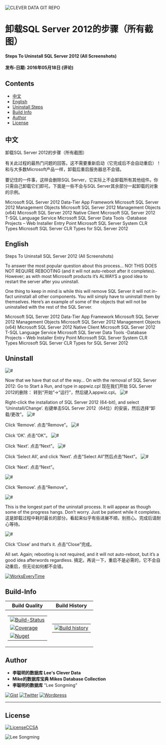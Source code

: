 ![CLEVER DATA GIT REPO](https://raw.githubusercontent.com/LiCongMingDeShujuku/git-resources/master/0-clever-data-github.png "李聪明的数据库")

# 卸载SQL Server 2012的步骤（所有截图）
#### Steps To Uninstall SQL Server 2012 (All Screenshots)
**发布-日期: 2016年05月18日 (评论)**

## Contents

- [中文](#中文)
- [English](#English)
- [Uninstall Steps](#Uninstall)
- [Build Info](#Build-Info)
- [Author](#Author)
- [License](#License) 


## 中文
卸载SQL Server 2012的步骤（所有截图）

有关此过程的最热门问题的回答。这不需要重新启动（它完成后不会自动重启）！和与大多数Microsoft产品一样，卸载后重启服务器总不会错。

要记住的一件事，这样会删除SQL Server，它实际上不会卸载所有其他组件。你只需自己卸载它们即可。下面是一些不会与SQL Server其余部分一起卸载的对象的示例。


Microsoft SQL Server 2012 Data-Tier App Framework
Microsoft SQL Server 2012 Management Objects
Microsoft SQL Server 2012 Management Objects (x64)
Microsoft SQL Server 2012 Native Client
Microsoft SQL Server 2012 T-SQL Language Service
Microsoft SQL Server Data Tools -Database Projects – Web Installer Entry Point
Microsoft SQL Server System CLR Types
Microsoft SQL Server CLR Types for SQL Server 2012



## English
Steps To Uninstall SQL Server 2012 (All Screenshots)

To answer the most popular question about this process… NO! THIS DOES NOT REQUIRE REBOOTING (and it will not auto-reboot after it completes). However; as with most Microsoft products it’s ALWAYS a good idea to restart the server after you uninstall.


One thing to keep in mind is while this will remove SQL Server it will not in-fact uninstall all other components. You will simply have to uninstall them by themselves. Here’s an example of some of the objects that will not be uninstalled with the rest of the SQL Server.


Microsoft SQL Server 2012 Data-Tier App Framework
Microsoft SQL Server 2012 Management Objects
Microsoft SQL Server 2012 Management Objects (x64)
Microsoft SQL Server 2012 Native Client
Microsoft SQL Server 2012 T-SQL Language Service
Microsoft SQL Server Data Tools -Database Projects – Web Installer Entry Point
Microsoft SQL Server System CLR Types
Microsoft SQL Server CLR Types for SQL Server 2012



## Uninstall



![#](images/Steps-To-Uninstall-SQL-Server-ScreenShots-01.png?raw=true "#")
 
Now that we have that out of the way… On with the removal of SQL Server 2012:
Go to Start à Run, and type in appwiz.cpl
现在我们开始 SQL Server 2012的删除：
转到“开始”→“运行”，然后键入appwiz.cpl。
![#](images/Steps-To-Uninstall-SQL-Server-ScreenShots-02.png?raw=true "#")
 
Right-click the installation of SQL Server 2012 (64-bit), and select ‘Uninstall/Change’.
右键单击SQL Server 2012（64位）的安装，然后选择“卸载/更改”。
![#](images/Steps-To-Uninstall-SQL-Server-ScreenShots-03.png?raw=true "#")
 
Click ‘Remove’.
点击“Remove”。
![#](images/Steps-To-Uninstall-SQL-Server-ScreenShots-04.png?raw=true "#")
 
 
Click ‘OK’.
点击“OK”。
![#](images/Steps-To-Uninstall-SQL-Server-ScreenShots-05.png?raw=true "#")
 
Click ‘Next’.
点击“Next”。
![#](images/Steps-To-Uninstall-SQL-Server-ScreenShots-06.png?raw=true "#")
 
Click ‘Select All’, and click ‘Next’.
点击“Select All”然后点击“Next”。
![#](images/Steps-To-Uninstall-SQL-Server-ScreenShots-07.png?raw=true "#")
 
Click ‘Next’.
点击“Next”。

![#](images/Steps-To-Uninstall-SQL-Server-ScreenShots-08.png?raw=true "#")
 
Click ‘Remove’.
点击“Remove”。

![#](images/Steps-To-Uninstall-SQL-Server-ScreenShots-09.png?raw=true "#")
 
This is the longest part of the uninstall process. It will appear as though some of the progress hangs. Don’t worry. Just be patient while it completes.
这是卸载过程中耗时最长的部分。看起来似乎有些进展不顺。别担心。完成后请耐心等待。

![#](images/Steps-To-Uninstall-SQL-Server-ScreenShots-10.png?raw=true "#")
 
Click ‘Close’ and that’s it.
点击“Close”完成。
 
All set. Again; rebooting is not required, and it will not auto-reboot, but it’s a good idea afterwords regardless.
搞定。再说一下，重启不是必需的，它不会自动重启，但无论如何都不会错。


[![WorksEveryTime](https://forthebadge.com/images/badges/60-percent-of-the-time-works-every-time.svg)](https://shitday.de/)

## Build-Info

| Build Quality | Build History |
|--|--|
|<table><tr><td>[![Build-Status](https://ci.appveyor.com/api/projects/status/pjxh5g91jpbh7t84?svg?style=flat-square)](#)</td></tr><tr><td>[![Coverage](https://coveralls.io/repos/github/tygerbytes/ResourceFitness/badge.svg?style=flat-square)](#)</td></tr><tr><td>[![Nuget](https://img.shields.io/nuget/v/TW.Resfit.Core.svg?style=flat-square)](#)</td></tr></table>|<table><tr><td>[![Build history](https://buildstats.info/appveyor/chart/tygerbytes/resourcefitness)](#)</td></tr></table>|

## Author

- **李聪明的数据库 Lee's Clever Data**
- **Mike的数据库宝典 Mikes Database Collection**
- **李聪明的数据库** "Lee Songming"

[![Gist](https://img.shields.io/badge/Gist-李聪明的数据库-<COLOR>.svg)](https://gist.github.com/congmingshuju)
[![Twitter](https://img.shields.io/badge/Twitter-mike的数据库宝典-<COLOR>.svg)](https://twitter.com/mikesdatawork?lang=en)
[![Wordpress](https://img.shields.io/badge/Wordpress-mike的数据库宝典-<COLOR>.svg)](https://mikesdatawork.wordpress.com/)

---
## License
[![LicenseCCSA](https://img.shields.io/badge/License-CreativeCommonsSA-<COLOR>.svg)](https://creativecommons.org/share-your-work/licensing-types-examples/)

![Lee Songming](https://raw.githubusercontent.com/LiCongMingDeShujuku/git-resources/master/1-clever-data-github.png "李聪明的数据库")

